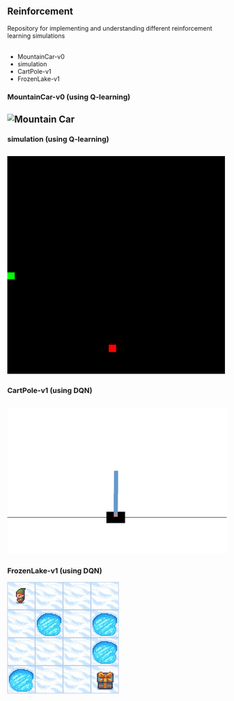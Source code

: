  ## Reinforcement  
Repository for implementing and understanding different  reinforcement learning simulations<br><br>

 - MountainCar-v0 
 - simulation 
 - CartPole-v1  
 - FrozenLake-v1  

### MountainCar-v0 (using Q-learning)  
![Mountain Car](gif/mountaincar.gif)  
---  
### simulation (using Q-learning)  
![simulation](gif/simulation.gif)  
---  
### CartPole-v1 (using DQN)  
![CartPole](gif/cartpole-v1.gif)  
---  
### FrozenLake-v1 (using DQN)
![FrozenLake](gif/FrozenLake-v1.gif)
